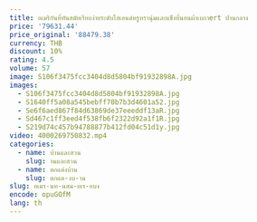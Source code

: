 ```yaml
---
title: อเมริกันที่ทันสมัยเรียบง่ายระดับไฮเอนด์หรูหรานุ่มและแข็งที่นอนผ้าเบกาert ปานกลาง
price: '79631.44'
price_original: '88479.38'
currency: THB
discount: 10%
rating: 4.5
volume: 57
image: S106f3475fcc3404d8d5804bf91932898A.jpg
images:
  - S106f3475fcc3404d8d5804bf91932898A.jpg
  - S1640ff5a08a545bebff70b7b3d4601a52.jpg
  - Se6f6aed867f84d63869de37eeeddf13aR.jpg
  - Sd467c1ff3eed4f538fb6f2322d92a1f1R.jpg
  - S219d74c457b94788877b412fd04c51d1y.jpg
video: 4000269750832.mp4
categories:
  - name: บ้านและสวน
    slug: านและสวน
  - name: ตกแต่งบ้าน
    slug: ตกแต-งบ-าน
slug: อเมร-นท-นสม-ยเร-ยบง
encode: opuGOfM
lang: th
---
```

  